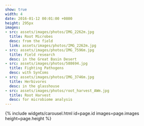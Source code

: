 ```yaml
---
show: true
width: 4
date: 2016-01-12 00:01:00 +0800
height: 295px
images:
- src: assets/images/photos/IMG_2262m.jpg
  title: Root Microbes
  desc: from the field
  link: assets/images/photos/IMG_2262m.jpg
- src: assets/images/photos/IMG_7596m.jpg
  title: Field research
  desc: in the Great Basin Desert
- src: assets/images/photos/588694.jpg
  title: Fighting Pathogens
  desc: with SynComs
- src: assets/images/photos/IMG_3746m.jpg
  title: Herbivores
  desc: in the glasshouse
- src: assets/images/photos/root_harvest_AWm.jpg
  title: Root Harvest
  desc: for microbiome analysis
---
```


{% include widgets/carousel.html id=page.id images=page.images height=page.height %}
